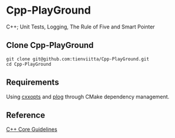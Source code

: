 # Cpp-PlayGround

C++; Unit Tests, Logging, The Rule of Five and Smart Pointer

## Clone Cpp-PlayGround

```{bash}
git clone git@github.com:tienviitta/Cpp-PlayGround.git
cd Cpp-PlayGround
```

## Requirements

Using [cxxopts](https://github.com/jarro2783/cxxopts) and [plog](https://github.com/SergiusTheBest/plog) through CMake dependency management.

## Reference

[C++ Core Guidelines](http://isocpp.github.io/CppCoreGuidelines/CppCoreGuidelines#main)
